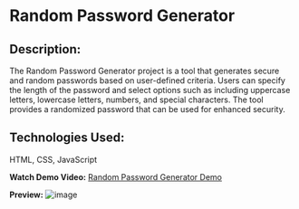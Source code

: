 # Random Password Generator
## Description:
The Random Password Generator project is a tool that generates secure and random passwords based on user-defined criteria. Users can specify the length of the password and select options such as including uppercase letters, lowercase letters, numbers, and special characters. The tool provides a randomized password that can be used for enhanced security.

## Technologies Used:
HTML, CSS, JavaScript

**Watch Demo Video:** [Random Password Generator Demo](https://drive.google.com/file/d/VIDEO_ID/view)

**Preview:**
![image](https://github.com/vatsalintech/JS_projects/assets/156601691/8ce1bd31-afee-415e-b0ce-6bd15307a26f)
